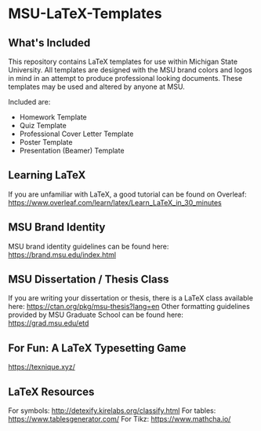 # MSU-LaTeX-Templates

## What's Included

This repository contains LaTeX templates for use within Michigan State University. 
All templates are designed with the MSU brand colors and logos in mind in an attempt to produce professional looking documents. These templates may be used and altered by anyone at MSU. 

Included are: 
* Homework Template
* Quiz Template
* Professional Cover Letter Template
* Poster Template
* Presentation (Beamer) Template

## Learning LaTeX

If you are unfamiliar with LaTeX, a good tutorial can be found on Overleaf:
https://www.overleaf.com/learn/latex/Learn_LaTeX_in_30_minutes

## MSU Brand Identity

MSU brand identity guidelines can be found here:
https://brand.msu.edu/index.html

## MSU Dissertation / Thesis Class

If you are writing your dissertation or thesis, there is a LaTeX class available here:
https://ctan.org/pkg/msu-thesis?lang=en
Other formatting guidelines provided by MSU Graduate School can be found here:
https://grad.msu.edu/etd

## For Fun: A LaTeX Typesetting Game

https://texnique.xyz/

## LaTeX Resources

For symbols: http://detexify.kirelabs.org/classify.html
For tables: https://www.tablesgenerator.com/
For Tikz: https://www.mathcha.io/
